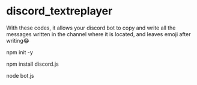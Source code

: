 # discord_textreplayer
With these codes, it allows your discord bot to copy and write all the messages written in the channel where it is located, and leaves emoji after writing😂


npm init -y

npm install discord.js

node bot.js
